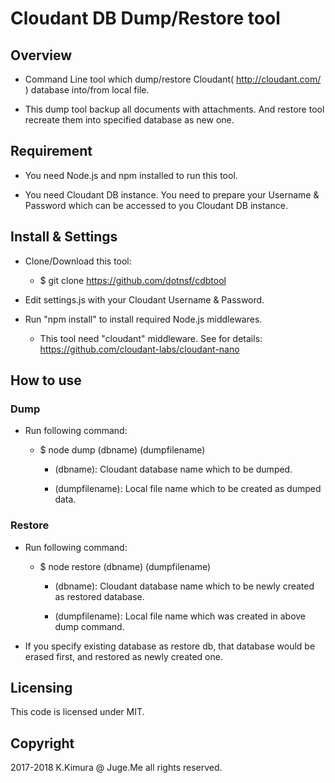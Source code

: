 # Cloudant DB Dump/Restore tool

## Overview

- Command Line tool which dump/restore Cloudant( http://cloudant.com/ ) database into/from local file.

- This dump tool backup all documents with attachments. And restore tool recreate them into specified database as new one.


## Requirement

- You need Node.js and npm installed to run this tool.

- You need Cloudant DB instance. You need to prepare your Username & Password which can be accessed to you Cloudant DB instance.


## Install & Settings

- Clone/Download this tool: 

    - $ git clone https://github.com/dotnsf/cdbtool

- Edit settings.js with your Cloudant Username & Password.

- Run "npm install" to install required Node.js middlewares.

    - This tool need "cloudant" middleware. See for details: https://github.com/cloudant-labs/cloudant-nano


## How to use

### Dump

- Run following command:

    - $ node dump (dbname) (dumpfilename)

        - (dbname): Cloudant database name which to be dumped.

        - (dumpfilename): Local file name which to be created as dumped data.

### Restore

- Run following command:

    - $ node restore (dbname) (dumpfilename)

        - (dbname): Cloudant database name which to be newly created as restored database.

        - (dumpfilename): Local file name which was created in above dump command.

- If you specify existing database as restore db, that database would be erased first, and restored as newly created one.


## Licensing

This code is licensed under MIT.


## Copyright

2017-2018 K.Kimura @ Juge.Me all rights reserved.

